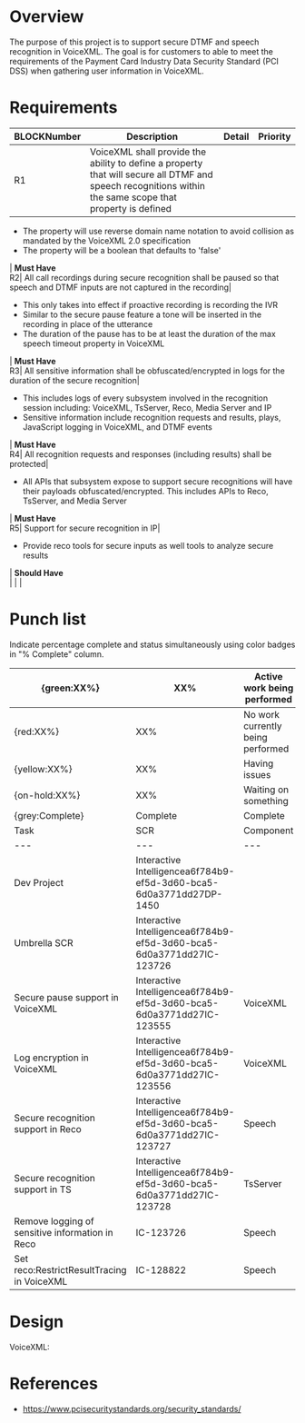 # Overview

The purpose of this project is to support secure DTMF and speech recognition in VoiceXML. The goal is for customers to able to meet the requirements of the Payment Card Industry Data Security Standard (PCI DSS) when gathering user information in VoiceXML.

# Requirements

BLOCKNumber| Description| Detail| Priority  
---|---|---|---  
R1| VoiceXML shall provide the ability to define a property that will secure all DTMF and speech recognitions within the same scope that property is defined| 

  * The property will use reverse domain name notation to avoid collision as mandated by the VoiceXML 2.0 specification
  * The property will be a boolean that defaults to 'false'

| **Must Have**  
R2| All call recordings during secure recognition shall be paused so that speech and DTMF inputs are not captured in the recording| 

  * This only takes into effect if proactive recording is recording the IVR
  * Similar to the secure pause feature a tone will be inserted in the recording in place of the utterance
  * The duration of the pause has to be at least the duration of the max speech timeout property in VoiceXML

| **Must Have**  
R3| All sensitive information shall be obfuscated/encrypted in logs for the duration of the secure recognition| 

  * This includes logs of every subsystem involved in the recognition session including: VoiceXML, TsServer, Reco, Media Server and IP
  * Sensitive information include recognition requests and results, plays, JavaScript logging in VoiceXML, and DTMF events

| **Must Have**  
R4| All recognition requests and responses (including results) shall be protected| 

  * All APIs that subsystem expose to support secure recognitions will have their payloads obfuscated/encrypted. This includes APIs to Reco, TsServer, and Media Server

| **Must Have**  
R5| Support for secure recognition in IP| 

  * Provide reco tools for secure inputs as well tools to analyze secure results

| **Should Have**  
 |  |  |    
  
# Punch list

Indicate percentage complete and status simultaneously using color badges in "% Complete" column.

{green:XX%}| XX%| Active work being performed  
---|---|---  
{red:XX%}| XX%| No work currently being performed  
{yellow:XX%}| XX%| Having issues  
{on-hold:XX%}| XX%| Waiting on something  
{grey:Complete}| Complete| Complete  
Task| SCR| Component| Owner| Description| Percent Complete| Commitment Date  
---|---|---|---|---|---|---  
Dev Project| Interactive Intelligencea6f784b9-ef5d-3d60-bca5-6d0a3771dd27DP-1450|  |  |  | 50%|    
Umbrella SCR| Interactive Intelligencea6f784b9-ef5d-3d60-bca5-6d0a3771dd27IC-123726|  |  |  | 50%|    
Secure pause support in VoiceXML| Interactive Intelligencea6f784b9-ef5d-3d60-bca5-6d0a3771dd27IC-123555| VoiceXML| |  | Complete|    
Log encryption in VoiceXML| Interactive Intelligencea6f784b9-ef5d-3d60-bca5-6d0a3771dd27IC-123556| VoiceXML|  |  | Complete|    
Secure recognition support in Reco| Interactive Intelligencea6f784b9-ef5d-3d60-bca5-6d0a3771dd27IC-123727| Speech| |  | 0%|    
Secure recognition support in TS| Interactive Intelligencea6f784b9-ef5d-3d60-bca5-6d0a3771dd27IC-123728| TsServer| |  | 0%|    
Remove logging of sensitive information in Reco| IC-123726| Speech| |  | Complete|    
Set reco:RestrictResultTracing in VoiceXML| IC-128822| Speech| |  | Complete|    
  
# Design

VoiceXML: 

# References

  * <https://www.pcisecuritystandards.org/security_standards/> 


